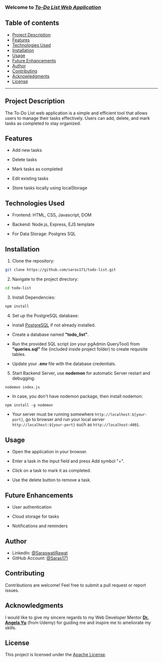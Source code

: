 ### Welcome to ***[To-Do List Web Application](https://github.com/saras171/todo-list.git)***

## Table of contents

- [Project Description](#project-description)
- [Features](#features)
- [Technologies Used](#technologies-used)
- [Installation](#installation)
- [Usage](#usage)
- [Future Enhancements](#future-enhancements)
- [Author](#author)
- [Contributing](#contributing)
- [Acknowledgments](#acknowledgments)
- [License](#license)
----

## Project Description

The To-Do List web application is a simple and efficient tool that allows users to manage their tasks effectively. Users can add, delete, and mark tasks as completed to stay organized.

## Features

- Add new tasks

- Delete tasks

- Mark tasks as completed

- Edit existing tasks

- Store tasks locally using localStorage

## Technologies Used

- Frontend: HTML, CSS, Javascript, DOM

- Backend: Node.js, Express, EJS template

- For Data Storage: Postgres SQL

## Installation

1. Clone the repository:
```bash
git clone https://github.com/saras171/todo-list.git
``` 

2. Navigate to the project directory:
```bash
cd todo-list
```
3. Install Dependencies:
 ```bash
npm install
```
4. Set up the PostgreSQL database:

- Install [PostgreSQL](https://www.postgresql.org/download/) if not already installed.

- Create a database named **"todo_list"**.

- Run the provided SQL script (on your pgAdmin QueryTool) from **"queries.sql"** file (included inside project folder) to create requisite tables.

- Update your **.env** file with the database credentials.

5. Start Backend Server, use **nodemon** for automatic Server restart and debugging:

```bash
nodemon index.js
```
- In case, you don't have nodemon package, then install nodemon:
```
npm install -g nodemon
```
- Your server must be running somewhere
`http://localhost:${your-port}`, go to browser and run your local server `http://localhost:${your-port}` such as `http://localhost:4001`.

## Usage

- Open the application in your browser.

- Enter a task in the input field and press Add symbol "+".

- Click on a task to mark it as completed.

- Use the delete button to remove a task.

## Future Enhancements

- User authentication

- Cloud storage for tasks

- Notifications and reminders

## Author
- LinkedIn: [@SaraswatiRawat](https://www.linkedin.com/in/saraswati-rawat-534a02184)
- GitHub Account: [@Saras171](https://github.com/saras171)

## Contributing

Contributions are welcome! Feel free to submit a pull request or report issues.

## Acknowledgments

I would like to give my sincere regards to my Web Developer Mentor **[Dr. Angela Yu](https://www.udemy.com/user/4b4368a3-b5c8-4529-aa65-2056ec31f37e/?srsltid=AfmBOoogSDbRCw3K3ukbfBqpWdYPs8gXdUV80NqjDPhFy3_2Nb9eQ-oo)** (from Udemy) for guiding me and inspire me to ameliorate my skills.


## License 

This project is licensed under the [Apache License](/LICENSE).


